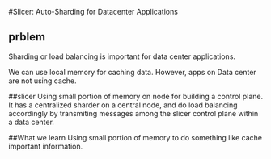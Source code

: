 #Slicer: Auto-Sharding for Datacenter Applications
## prblem
Sharding or load balancing is important for data center applications.

We can use local memory for caching data. However, apps on Data center are not using cache.

##slicer
Using small portion of memory on node for building a control plane. It has a centralized sharder on a central node, and do load balancing accordingly by transmiting messages among the slicer control plane within a data center.

##What we learn
Using small portion of memory to do something like cache important information.
